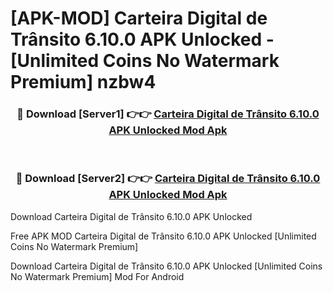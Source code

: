 # [APK-MOD] Carteira Digital de Trânsito 6.10.0 APK Unlocked - [Unlimited Coins No Watermark Premium] nzbw4



<div align="center">
<h3>🔴 Download [Server1] 👉👉 <a href="https://momento.my/?title=Carteira_Digital_de_Trânsito_6.10.0_APK_Unlocked">Carteira Digital de Trânsito 6.10.0 APK Unlocked Mod Apk</a></h3><br>

<h3>🔴 Download [Server2] 👉👉 <a href="https://momento.my/?title=Carteira_Digital_de_Trânsito_6.10.0_APK_Unlocked">Carteira Digital de Trânsito 6.10.0 APK Unlocked Mod Apk</a></h3>
</div>



Download Carteira Digital de Trânsito 6.10.0 APK Unlocked 

Free APK MOD Carteira Digital de Trânsito 6.10.0 APK Unlocked [Unlimited Coins No Watermark Premium]

Download Carteira Digital de Trânsito 6.10.0 APK Unlocked [Unlimited Coins No Watermark Premium] Mod For Android
